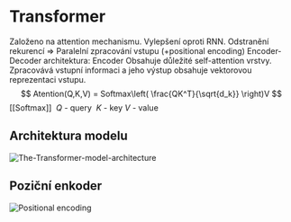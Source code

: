 # Transformer
Založeno na attention mechanismu. Vylepšení oproti RNN. 
Odstranění rekurencí => Paralelní zpracování vstupu (+positional encoding)
Encoder-Decoder architektura: 
Encoder
Obsahuje důležité self-attention vrstvy. Zpracovává vstupní informaci a jeho výstup obsahuje vektorovou reprezentaci vstupu. 
$$
Atention(Q,K,V) = Softmax\left( \frac{QK^T}{\sqrt{d_k}} \right)V
$$
[[Softmax]]
 $Q$ - query
 $K$ - key
 $V$ - value
 
## Architektura modelu
![The-Transformer-model-architecture](https://upload.wikimedia.org/wikipedia/commons/8/8f/The-Transformer-model-architecture.png)
## Poziční enkoder
![Positional encoding](https://upload.wikimedia.org/wikipedia/commons/thumb/0/02/Positional_encoding.png/640px-Positional_encoding.png)

